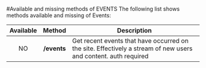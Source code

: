 #Available and missing methods of EVENTS
The following list shows methods available and missing of Events:

| Available | Method      | Description
|:---------:|:-----------:| ---------------------------------------------------------------------------------------------------------------|
| NO        | **/events** | Get recent events that have occurred on the site. Effectively a stream of new users and content. auth required |
